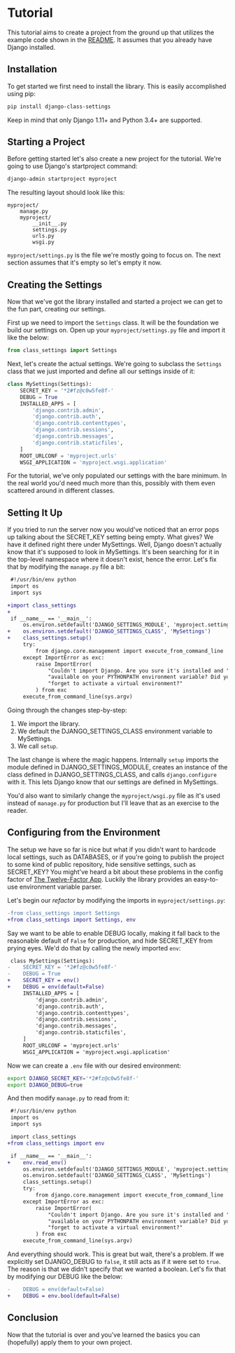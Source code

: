 # Tutorial

This tutorial aims to create a project from the ground up that utilizes the
example code shown in the [README][readme-example]. It assumes that you already
have Django installed.

## Installation

To get started we first need to install the library. This is easily
accomplished using pip:

```bash
pip install django-class-settings
```

Keep in mind that only Django 1.11+ and Python 3.4+ are supported.

## Starting a Project

Before getting started let's also create a new project for the tutorial. We're
going to use Django's startproject command:

```bash
django-admin startproject myproject
```

The resulting layout should look like this:

```
myproject/
    manage.py
    myproject/
        __init__.py
        settings.py
        urls.py
        wsgi.py
```

`myproject/settings.py` is the file we're mostly going to focus on. The next
section assumes that it's empty so let's empty it now.

## Creating the Settings

Now that we've got the library installed and started a project we can get to
the fun part, creating our settings.

First up we need to import the `Settings` class. It will be the foundation we
build our settings on. Open up your `myproject/settings.py` file and import it
like the below:

```python
from class_settings import Settings
```

Next, let's create the actual settings. We're going to subclass the `Settings`
class that we just imported and define all our settings inside of it:

```python
class MySettings(Settings):
    SECRET_KEY = '*2#fz@c0w5fe8f-'
    DEBUG = True
    INSTALLED_APPS = [
        'django.contrib.admin',
        'django.contrib.auth',
        'django.contrib.contenttypes',
        'django.contrib.sessions',
        'django.contrib.messages',
        'django.contrib.staticfiles',
    ]
    ROOT_URLCONF = 'myproject.urls'
    WSGI_APPLICATION = 'myproject.wsgi.application'
```

For the tutorial, we've only populated our settings with the bare minimum. In
the real world you'd need much more than this, possibly with them even
scattered around in different classes.

## Setting It Up

If you tried to run the server now you would've noticed that an error pops up
talking about the SECRET_KEY setting being empty. What gives? We have it
defined right there under MySettings. Well, Django doesn't actually know that
it's supposed to look in MySettings. It's been searching for it in the
top-level namespace where it doesn't exist, hence the error. Let's fix that by
modifying the `manage.py` file a bit:

```diff
 #!/usr/bin/env python
 import os
 import sys

+import class_settings
+
 if __name__ == '__main__':
     os.environ.setdefault('DJANGO_SETTINGS_MODULE', 'myproject.settings')
+    os.environ.setdefault('DJANGO_SETTINGS_CLASS', 'MySettings')
+    class_settings.setup()
     try:
         from django.core.management import execute_from_command_line
     except ImportError as exc:
         raise ImportError(
             "Couldn't import Django. Are you sure it's installed and "
             "available on your PYTHONPATH environment variable? Did you "
             "forget to activate a virtual environment?"
         ) from exc
     execute_from_command_line(sys.argv)
```

Going through the changes step-by-step:

1. We import the library.
2. We default the DJANGO_SETTINGS_CLASS environment variable to MySettings.
3. We call `setup`.

The last change is where the magic happens. Internally `setup` imports the
module defined in DJANGO_SETTINGS_MODULE, creates an instance of the class
defined in DJANGO_SETTINGS_CLASS, and calls `django.configure` with it. This
lets Django know that our settings are defined in MySettings.

You'd also want to similarly change the `myproject/wsgi.py` file as it's used
instead of `manage.py` for production but I'll leave that as an exercise to the
reader.

## Configuring from the Environment

The setup we have so far is nice but what if you didn't want to hardcode local
settings, such as DATABASES, or if you're going to publish the project to some
kind of public repository, hide sensitive settings, such as SECRET_KEY? You
might've heard a bit about these problems in the config factor of
[The Twelve-Factor App][12factor-config]. Luckily the library provides an
easy-to-use environment variable parser.

Let's begin our _refactor_ by modifying the imports in `myproject/settings.py`:

```diff
-from class_settings import Settings
+from class_settings import Settings, env
```

Say we want to be able to enable DEBUG locally, making it fall back to the
reasonable default of `False` for production, and hide SECRET_KEY from prying
eyes. We'd do that by calling the newly imported `env`:

```diff
 class MySettings(Settings):
-    SECRET_KEY = '*2#fz@c0w5fe8f-'
-    DEBUG = True
+    SECRET_KEY = env()
+    DEBUG = env(default=False)
     INSTALLED_APPS = [
         'django.contrib.admin',
         'django.contrib.auth',
         'django.contrib.contenttypes',
         'django.contrib.sessions',
         'django.contrib.messages',
         'django.contrib.staticfiles',
     ]
     ROOT_URLCONF = 'myproject.urls'
     WSGI_APPLICATION = 'myproject.wsgi.application'
```

Now we can create a `.env` file with our desired environment:

```bash
export DJANGO_SECRET_KEY='*2#fz@c0w5fe8f-'
export DJANGO_DEBUG=true
```

And then modify `manage.py` to read from it:

```diff
 #!/usr/bin/env python
 import os
 import sys

 import class_settings
+from class_settings import env

 if __name__ == '__main__':
+    env.read_env()
     os.environ.setdefault('DJANGO_SETTINGS_MODULE', 'myproject.settings')
     os.environ.setdefault('DJANGO_SETTINGS_CLASS', 'MySettings')
     class_settings.setup()
     try:
         from django.core.management import execute_from_command_line
     except ImportError as exc:
         raise ImportError(
             "Couldn't import Django. Are you sure it's installed and "
             "available on your PYTHONPATH environment variable? Did you "
             "forget to activate a virtual environment?"
         ) from exc
     execute_from_command_line(sys.argv)
```

And everything should work. This is great but wait, there's a problem. If we
explicitly set DJANGO_DEBUG to `false`, it still acts as if it were set to
`true`. The reason is that we didn't specify that we wanted a boolean. Let's
fix that by modifying our DEBUG like the below:

```diff
-    DEBUG = env(default=False)
+    DEBUG = env.bool(default=False)
```

## Conclusion

Now that the tutorial is over and you've learned the basics you can (hopefully)
apply them to your own project.

[readme-example]: https://github.com/orlnub123/django-class-settings/blob/master/README.md#example
[12factor-config]: https://12factor.net/config
